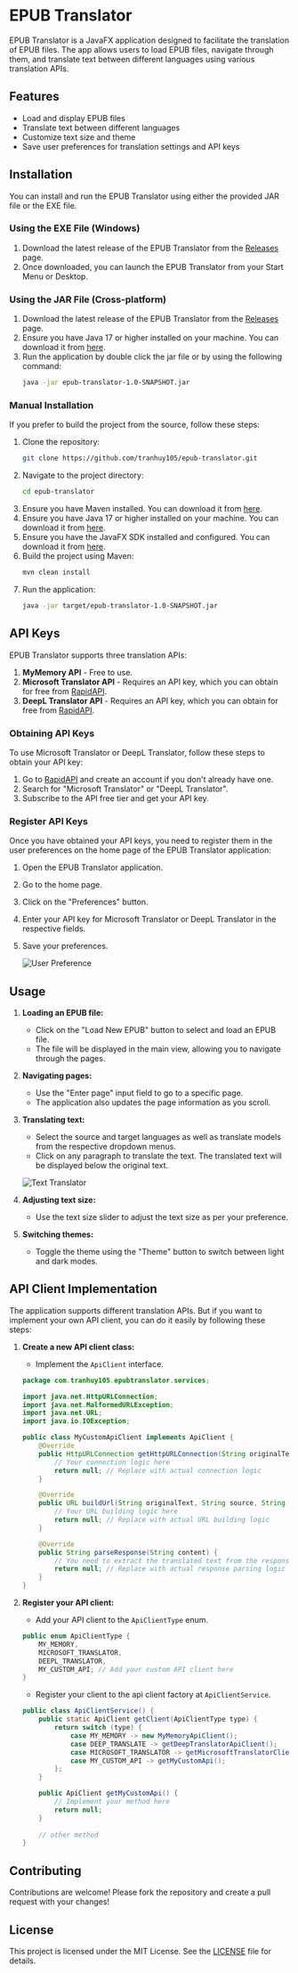 # EPUB Translator

EPUB Translator is a JavaFX application designed to facilitate the translation of EPUB files. The app allows users to load EPUB files, navigate through them, and translate text between different languages using various translation APIs.

## Features

- Load and display EPUB files
- Translate text between different languages
- Customize text size and theme
- Save user preferences for translation settings and API keys

## Installation

You can install and run the EPUB Translator using either the provided JAR file or the EXE file.

### Using the EXE File (Windows)

1. Download the latest release of the EPUB Translator from the [Releases](https://github.com/tranhuy105/epub-translator/releases) page.
2. Once downloaded, you can launch the EPUB Translator from your Start Menu or Desktop.

### Using the JAR File (Cross-platform)

1. Download the latest release of the EPUB Translator from the [Releases](https://github.com/tranhuy105/epub-translator/releases) page.
2. Ensure you have Java 17 or higher installed on your machine. You can download it from [here](https://adoptopenjdk.net/).
4. Run the application by double click the jar file or by using the following command:
    ```sh
    java -jar epub-translator-1.0-SNAPSHOT.jar
    ```

### Manual Installation

If you prefer to build the project from the source, follow these steps:

1. Clone the repository:
    ```sh
    git clone https://github.com/tranhuy105/epub-translator.git
    ```
2. Navigate to the project directory:
    ```sh
    cd epub-translator
    ```
3. Ensure you have Maven installed. You can download it from [here](https://maven.apache.org/download.cgi).
4. Ensure you have Java 17 or higher installed on your machine. You can download it from [here](https://adoptopenjdk.net/).
5. Ensure you have the JavaFX SDK installed and configured. You can download it from [here](https://gluonhq.com/products/javafx/).
6. Build the project using Maven:
    ```sh
    mvn clean install
    ```
7. Run the application:
    ```sh
    java -jar target/epub-translator-1.0-SNAPSHOT.jar
    ```

## API Keys

EPUB Translator supports three translation APIs:

1. **MyMemory API** - Free to use.
2. **Microsoft Translator API** - Requires an API key, which you can obtain for free from [RapidAPI](https://rapidapi.com/).
3. **DeepL Translator API** - Requires an API key, which you can obtain for free from [RapidAPI](https://rapidapi.com/).

### Obtaining API Keys

To use Microsoft Translator or DeepL Translator, follow these steps to obtain your API key:

1. Go to [RapidAPI](https://rapidapi.com/) and create an account if you don't already have one.
2. Search for "Microsoft Translator" or "DeepL Translator".
3. Subscribe to the API free tier and get your API key.

### Register API Keys

Once you have obtained your API keys, you need to register them in the user preferences on the home page of the EPUB Translator application:

1. Open the EPUB Translator application.
2. Go to the home page.
3. Click on the "Preferences" button.
4. Enter your API key for Microsoft Translator or DeepL Translator in the respective fields.
5. Save your preferences.

    ![User Preference](./images/api-key-preferences.png)

## Usage

1. **Loading an EPUB file:**
    - Click on the "Load New EPUB" button to select and load an EPUB file.
    - The file will be displayed in the main view, allowing you to navigate through the pages.

2. **Navigating pages:**
    - Use the "Enter page" input field to go to a specific page.
    - The application also updates the page information as you scroll.

3. **Translating text:**
    - Select the source and target languages as well as translate models from the respective dropdown menus.
    - Click on any paragraph to translate the text. The translated text will be displayed below the original text.

    ![Text Translator](./images/translation.png)

4. **Adjusting text size:**
    - Use the text size slider to adjust the text size as per your preference.

5. **Switching themes:**
    - Toggle the theme using the "Theme" button to switch between light and dark modes.

## API Client Implementation

The application supports different translation APIs. But if you want to implement your own API client, you can do it easily by following these steps:

1. **Create a new API client class:**
    - Implement the `ApiClient` interface.

    ```java
    package com.tranhuy105.epubtranslator.services;

    import java.net.HttpURLConnection;
    import java.net.MalformedURLException;
    import java.net.URL;
    import java.io.IOException;

    public class MyCustomApiClient implements ApiClient {
        @Override
        public HttpURLConnection getHttpURLConnection(String originalText, URL url, String source, String target) throws IOException {
            // Your connection logic here
            return null; // Replace with actual connection logic
        }

        @Override
        public URL buildUrl(String originalText, String source, String target) throws MalformedURLException {
            // Your URL building logic here
            return null; // Replace with actual URL building logic
        }

        @Override
        public String parseResponse(String content) {
            // You need to extract the translated text from the response here
            return null; // Replace with actual response parsing logic
        }
    }
    ```

1. **Register your API client:**
    - Add your API client to the `ApiClientType` enum.

    ```java
    public enum ApiClientType {
        MY_MEMORY,
        MICROSOFT_TRANSLATOR,
        DEEPL_TRANSLATOR,
        MY_CUSTOM_API; // Add your custom API client here
    }
    ```

    - Register your client to the api client factory at `ApiClientService`.

    ```java
    public class ApiClientService() {
        public static ApiClient getClient(ApiClientType type) {
            return switch (type) {
                case MY_MEMORY -> new MyMemoryApiClient();
                case DEEP_TRANSLATE -> getDeepTranslatorApiClient();
                case MICROSOFT_TRANSLATOR -> getMicrosoftTranslatorClient();
                case MY_CUSTOM_API -> getMyCustomApi(); 
            };
        }
   
        public ApiClient getMyCustomApi() {
            // Implement your method here
            return null;
        }
        
        // other method
   }
    ```


## Contributing

Contributions are welcome! Please fork the repository and create a pull request with your changes!

## License

This project is licensed under the MIT License. See the [LICENSE](LICENSE) file for details.
